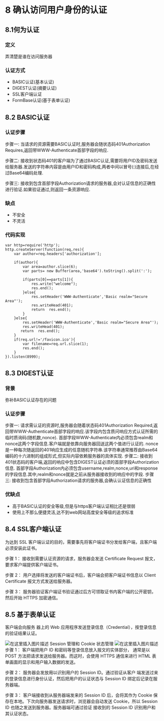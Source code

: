 ﻿# 8 确认访问用户身份的认证
## 8.1何为认证
### 定义
弄清楚是谁在访问服务器
### 认证方式
- BASIC认证(基本认证)
- DIGEST认证(摘要认证)
- SSL客户端认证
- FormBase认证(基于表单认证)
## 8.2 BASIC认证
### 认证步骤
步骤一: 
当请求的资源需要BASIC认证时,服务器会随状态码401Authorization Requires,返回带WWW-Authenticate首部字段的响应.

步骤二: 
接收到状态码401的客户端为了通过BASIC认证,需要将用户ID及密码发送给服务器.发送的字符串内容是由用户ID和密码构成,两者中间以冒号(:)连接后,在经过Base64编码处理.

步骤三:
接收到包含首部字段Authorization请求的服务器,会对认证信息的正确性进行验证.如果验证通过,则返回一条资源响应.
### 缺点
- 不安全
- 不灵活

### 代码实现
```
var http=require('http');
http.createServer(function(req,res){
    var author=req.headers['authorization'];
    
    if(author){
        var area=author.slice(6);
        var parts= new Buffer(area,'base64').toString().split(':');

        if(parts[0]==parts[1]){
            res.write("welcome");
            res.end();
        }else{
            res.setHeader('WWW-Authenticate','Basic realm="Secure Area"');
            res.writeHead(401);
            return  res.end();
        }
    }else{
        res.setHeader('WWW-Authenticate','Basic realm="Secure Area"');
        res.writeHead(401);
       return  res.end();
    }
    if(req.url!='/favicon.ico'){
        var filename=req.url.slice(1);
        res.end();
    }
}).listen(8999);
```
## 8.3 DIGEST认证
### 背景
弥补BASIC认证存在的问题
### 认证步骤
步骤一:
	请求需认证的资源时,服务器会随着状态码401Authorization Required,返回带WWW-Authenticate首部字段的响应.该字段内包含质问响应方式认证所需的临时质询码(随机数,nonce).
	首部字段WWW-Authenticate内必须包含realm和nonce这两个字段信息.客户端就是依靠向服务器回送这两个值进行认证的.
	nonce是一种每次随返回的401响应生成的任意随机字符串.该字符串通常推荐由Base64编码的十六进制的组成形式,但实际内容依赖服务器的具体实现.
步骤二:
接收到401状态码的客户端,返回的响应中包含DIGEST认证必须的首部字段Authorization信息.
首部字段Authorization内必须包含username,realm,nonce,uri和response的字段信息.其中,realm和nonce就是之前从服务器接收到的响应中的字段.
步骤三:
接收到包含首部字段Authorization请求的服务器,会确认认证信息的正确性
### 优缺点
- 高于BASIC认证的安全等级,但是与https客户端认证相比还是很弱
- 使用上不那么便捷灵活,达不到web网站高度安全等级的追求标准

## 8.4 SSL客户端认证
为达到 SSL 客户端认证的目的，需要事先将客户端证书分发给客户端，且客户端必须安装此证书。

步骤 1： 接收到需要认证资源的请求，服务器会发送 Certificate Request 报文，要求客户端提供客户端证书。

步骤 2： 用户选择将发送的客户端证书后，客户端会把客户端证书信息以 Client Certificate 报文方式发送给服务器。

步骤 3： 服务器验证客户端证书验证通过后方可领取证书内客户端的公开密钥，然后开始 HTTPS 加密通信。

## 8.5 基于表单认证
客户端会向服务 器上的 Web 应用程序发送登录信息（Credential），按登录信息的验证结果认证。

![在这里插入图片描述](https://img-blog.csdnimg.cn/20210108131115648.png?x-oss-process=image/watermark,type_ZmFuZ3poZW5naGVpdGk,shadow_10,text_aHR0cHM6Ly9ibG9nLmNzZG4ubmV0L2tlbl9kaW5n,size_16,color_FFFFFF,t_70)
Session 管理和 Cookie 状态管理
![在这里插入图片描述](https://img-blog.csdnimg.cn/20210108131137103.png?x-oss-process=image/watermark,type_ZmFuZ3poZW5naGVpdGk,shadow_10,text_aHR0cHM6Ly9ibG9nLmNzZG4ubmV0L2tlbl9kaW5n,size_16,color_FFFFFF,t_70)
步骤 1： 客户端把用户 ID 和密码等登录信息放入报文的实体部分， 通常是以 POST 方法把请求发送给服务器。而这时，会使用 HTTPS 通信来进行 HTML 表单画面的显示和用户输入数据的发送。

步骤 2： 服务器会发放用以识别用户的 Session ID。通过验证从客户 端发送过来的登录信息进行身份认证，然后把用户的认证状态与 Session ID 绑定后记录在服务器端。

步骤 3： 客户端接收到从服务器端发来的 Session ID 后，会将其作为 Cookie 保存在本地。下次向服务器发送请求时，浏览器会自动发送 Cookie，所以 Session ID 也随之发送到服务器。服务器端可通过验证 接收到的 Session ID 识别用户和其认证状态。


